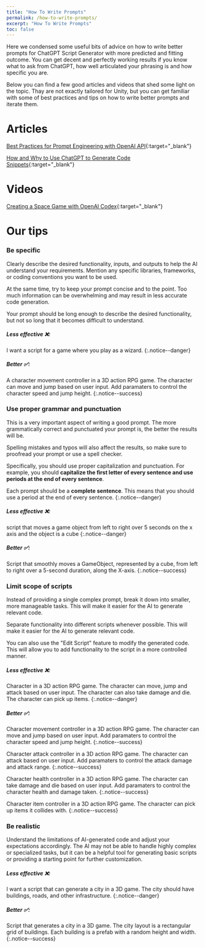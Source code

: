 ```yaml
---
title: "How To Write Prompts"
permalink: /how-to-write-prompts/
excerpt: "How To Write Prompts"
toc: false
---
```


Here we condensed some useful bits of advice on how to write better prompts for ChatGPT Script Generator with more predicted and fitting outcome.
You can get decent and perfectly working results if you know what to ask from ChatGPT, how well articulated your phrasing is and how specific you are.

Below you can find a few good articles and videos that shed some light on the topic. Thay are not exactly tailored for Unity, but you can get familiar with some of best practices and tips on how to write better prompts and iterate them.

# Articles

[Best Practices for Prompt Engineering with OpenAI API](https://help.openai.com/en/articles/6654000-best-practices-for-prompt-engineering-with-openai-api){:target="_blank"}

[How and Why to Use ChatGPT to Generate Code Snippets](https://www.griproom.com/fun/how-and-why-to-use-chat-gpt-to-generate-code-snippets){:target="_blank"}

# Videos

[Creating a Space Game with OpenAI Codex](https://youtu.be/Zm9B-DvwOgw){:target="_blank"}

# Our tips

### Be specific
Clearly describe the desired functionality, inputs, and outputs to help the AI understand your requirements. Mention any specific libraries, frameworks, or coding conventions you want to be used.

At the same time, try to keep your prompt concise and to the point. Too much information can be overwhelming and may result in less accurate code generation.

Your prompt should be long enough to describe the desired functionality, but not so long that it becomes difficult to understand.

##### Less effective ❌:

I want a script for a game where you play as a wizard.
{:.notice--danger}

##### Better ✅:

A character movement controller in a 3D action RPG game. The character can move and jump based on user input. Add paramaters to control the character speed and jump height.
{:.notice--success}


### Use proper grammar and punctuation
This is a very important aspect of writing a good prompt. The more grammatically correct and punctuated your prompt is, the better the results will be.

Spelling mistakes and typos will also affect the results, so make sure to proofread your prompt or use a spell checker.

Specifically, you should use proper capitalization and punctuation. For example, you should **capitalize the first letter of every sentence and use periods at the end of every sentence**.

Each prompt should be a **complete sentence**. This means that you should use a period at the end of every sentence.
{:.notice--danger}

##### Less effective ❌:

script that moves a game object from left to right over 5 seconds on the x axis and the object is a cube
{:.notice--danger}

##### Better ✅:

Script that smoothly moves a GameObject, represented by a cube, from left to right over a 5-second duration, along the X-axis.
{:.notice--success}


### Limit scope of scripts

Instead of providing a single complex prompt, break it down into smaller, more manageable tasks. This will make it easier for the AI to generate relevant code.

Separate functionality into different scripts whenever possible. This will make it easier for the AI to generate relevant code.

You can also use the "Edit Script" feature to modify the generated code. This will allow you to add functionality to the script in a more controlled manner.

##### Less effective ❌:

Character in a 3D action RPG game. The character can move, jump and attack based on user input. The character can also take damage and die. The character can pick up items.
{:.notice--danger}

##### Better ✅:

Character movement controller in a 3D action RPG game. The character can move and jump based on user input. Add paramaters to control the character speed and jump height.
{:.notice--success}

Character attack controller in a 3D action RPG game. The character can attack based on user input. Add paramaters to control the attack damage and attack range.
{:.notice--success}

Character health controller in a 3D action RPG game. The character can take damage and die based on user input. Add paramaters to control the character health and damage taken.
{:.notice--success}

Character item controller in a 3D action RPG game. The character can pick up items it collides with.
{:.notice--success}


### Be realistic

Understand the limitations of AI-generated code and adjust your expectations accordingly. The AI may not be able to handle highly complex or specialized tasks, but it can be a helpful tool for generating basic scripts or providing a starting point for further customization.

##### Less effective ❌:

I want a script that can generate a city in a 3D game. The city should have buildings, roads, and other infrastructure.
{:.notice--danger}

##### Better ✅:

Script that generates a city in a 3D game. The city layout is a rectangular grid of buildings. Each building is a prefab with a random height and width.
{:.notice--success}

